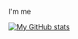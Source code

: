 
I'm me

[![My GitHub stats](https://github-readme-stats.vercel.app/api?username=ChungGyeon)](https://github.com/ChungGyeon/github-readme-stats)
